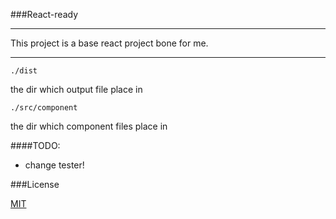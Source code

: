 ###React-ready
***

This project is a base react project bone for me.

***

    ./dist

the dir which output file place in


    ./src/component

the dir which component files place in

####TODO:
* change tester!

###License

[MIT](https://github.com/MephistoMMM/react-ready/blob/master/LICENSE)
